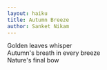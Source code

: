 ```yaml
---
layout: haiku
title: Autumn Breeze
author: Sanket Nikam
---
```


Golden leaves whisper<br>
Autumn's breath in every breeze<br>
Nature's final bow<br>
